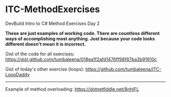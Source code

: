 # ITC-MethodExercises
DevBuild Intro to C# Method Exercises Day 2

**These are just examples of working code. There are countless different ways of accomplishing most anything. Just because your code looks different doesn't mean it is incorrect.**


Gist of the code for all exercises: https://gist.github.com/tumbaleena/018ea1f2afd1476ff98f87ba3b91610c 

Gist of today's other exercise (loops): https://github.com/tumbaleena/ITC-LoopDaddy

----------------------

Example of method overloading: https://dotnetfiddle.net/8nhIFL
